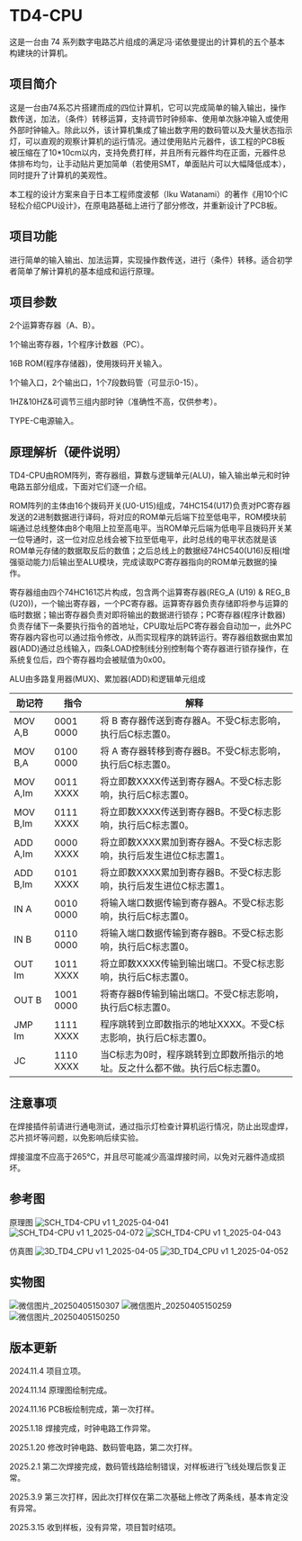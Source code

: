 # TD4-CPU

这是一台由 74 系列数字电路芯片组成的满足冯·诺依曼提出的计算机的五个基本构建块的计算机。

## 项目简介

这是一台由74系芯片搭建而成的四位计算机，它可以完成简单的输入输出，操作数传送，加法，（条件）转移运算，支持调节时钟频率、使用单次脉冲输入或使用外部时钟输入。除此以外，该计算机集成了输出数字用的数码管以及大量状态指示灯，可以直观的观察计算机的运行情况。通过使用贴片元器件，该工程的PCB板被压缩在了10*10cm以内，支持免费打样，并且所有元器件均在正面，元器件总体排布均匀，让手动贴片更加简单（若使用SMT，单面贴片可以大幅降低成本），同时提升了计算机的美观性。

本工程的设计方案来自于日本工程师度波郁（Iku Watanami）的著作《用10个IC轻松介绍CPU设计》，在原电路基础上进行了部分修改，并重新设计了PCB板。

## 项目功能

进行简单的输入输出、加法运算，实现操作数传送，进行（条件）转移。适合初学者简单了解计算机的基本组成和运行原理。

## 项目参数

2个运算寄存器（A、B）。

1个输出寄存器，1个程序计数器（PC）。

16B ROM(程序存储器)，使用拨码开关输入。

1个输入口，2个输出口，1个7段数码管（可显示0-15）。

1HZ&10HZ&可调节三组内部时钟（准确性不高，仅供参考）。

TYPE-C电源输入。

## 原理解析（硬件说明）

TD4-CPU由ROM阵列，寄存器组，算数与逻辑单元(ALU)，输入输出单元和时钟电路五部分组成，下面对它们逐一介绍。

ROM阵列的主体由16个拨码开关(U0-U15)组成，74HC154(U17)负责对PC寄存器发送的2进制数据进行译码，将对应的ROM单元后端下拉至低电平，ROM模块前端通过总线整体由8个电阻上拉至高电平。当ROM单元后端为低电平且拨码开关某一位导通时，这一位对应总线会被下拉至低电平，此时总线的电平状态就是该ROM单元存储的数据取反后的数值；之后总线上的数据经74HC540(U16)反相(增强驱动能力)后输出至ALU模块，完成读取PC寄存器指向的ROM单元数据的操作。

寄存器组由四个74HC161芯片构成，包含两个运算寄存器(REG_A (U19) & REG_B (U20))，一个输出寄存器，一个PC寄存器。运算寄存器负责存储即将参与运算的临时数据；输出寄存器负责对即将输出的数据进行锁存；PC寄存器(程序计数器)负责存储下一条要执行指令的首地址，CPU取址后PC寄存器会自动加一，此外PC寄存器内容也可以通过指令修改，从而实现程序的跳转运行。寄存器组数据由累加器(ADD)通过总线输入，四条LOAD控制线分别控制每个寄存器进行锁存操作，在系统复位后，四个寄存器均会被赋值为0x00。

ALU由多路复用器(MUX)、累加器(ADD)和逻辑单元组成

| 助记符 | 指令  | 解释 | 
| --- | -------|------- |  
| MOV A,B | 0001 0000 | 将 B 寄存器传送到寄存器A。不受C标志影响，执行后C标志置0。 | 
| MOV B,A|0100 0000|将 A 寄存器转移到寄存器B。不受C标志影响，执行后C标志置0。| 
| MOV A,Im | 0011 XXXX | 将立即数XXXX传送到寄存器A。不受C标志影响，执行后C标志置0。 | 
| MOV B,Im | 0111 XXXX | 将立即数XXXX传送到寄存器B。不受C标志影响，执行后C标志置0。 | 
| ADD A,Im | 0000 XXXX | 将立即数XXXX累加到寄存器A。不受C标志影响，执行后发生进位C标志置1。 | 
| ADD B,Im | 0101 XXXX | 将立即数XXXX累加到寄存器B。不受C标志影响，执行后发生进位C标志置1。 | 
| IN A | 0010 0000 | 将输入端口数据传输到寄存器A。不受C标志影响，执行后C标志置0。 | 
| IN B | 0110 0000 | 将输入端口数据传输到寄存器B。不受C标志影响，执行后C标志置0。 | 
| OUT Im	 | 1011 XXXX | 将立即数XXXX传输到输出端口。不受C标志影响，执行后C标志置0。 | 
| OUT B | 1001 0000 | 将寄存器B传输到输出端口。不受C标志影响，执行后C标志置0。 | 
| JMP Im | 1111 XXXX | 程序跳转到立即数指示的地址XXXX。不受C标志影响，执行后C标志置0。 | 
| JC | 1110 XXXX | 当C标志为0时，程序跳转到立即数所指示的地址。反之什么都不做。执行后C标志置0。 | 

## 注意事项

在焊接插件前请进行通电测试，通过指示灯检查计算机运行情况，防止出现虚焊，芯片损坏等问题，以免影响后续实验。

焊接温度不应高于265℃，并且尽可能减少高温焊接时间，以免对元器件造成损坏。

## 参考图
原理图
![SCH_TD4-CPU v1 1_2025-04-041](https://github.com/user-attachments/assets/09751efc-cfa3-46d1-bc78-450b53b434a7)
![SCH_TD4-CPU v1 1_2025-04-072](https://github.com/user-attachments/assets/91bc5b03-d747-4e4a-94ae-0f0ae2f20b2d)
![SCH_TD4-CPU v1 1_2025-04-043](https://github.com/user-attachments/assets/1aab0533-a857-489e-bfd1-4be8fd4c6826)


仿真图
![3D_TD4_CPU v1 1_2025-04-05](https://github.com/user-attachments/assets/b20d53be-96db-415a-ad40-99f5a2076d9b)
![3D_TD4_CPU v1 1_2025-04-052](https://github.com/user-attachments/assets/452b4330-b5dc-4866-9420-5c32182f7f9b)


## 实物图
![微信图片_20250405150307](https://github.com/user-attachments/assets/f5feb81f-9cf6-4a11-9d9b-a06f05859e21)
![微信图片_20250405150259](https://github.com/user-attachments/assets/2d6ae476-23bb-4764-a443-037b0c1a4189)
![微信图片_20250405150250](https://github.com/user-attachments/assets/3f1130c7-2d60-4ddb-9260-767b0a3f5782)


## 版本更新
2024.11.4 项目立项。

2024.11.14 原理图绘制完成。

2024.11.16 PCB板绘制完成，第一次打样。

2025.1.18 焊接完成，时钟电路工作异常。

2025.1.20 修改时钟电路、数码管电路，第二次打样。

2025.2.1 第二次焊接完成，数码管线路绘制错误，对样板进行飞线处理后恢复正常。

2025.3.9 第三次打样，因此次打样仅在第二次基础上修改了两条线，基本肯定没有异常。

2025.3.15 收到样板，没有异常，项目暂时结项。
